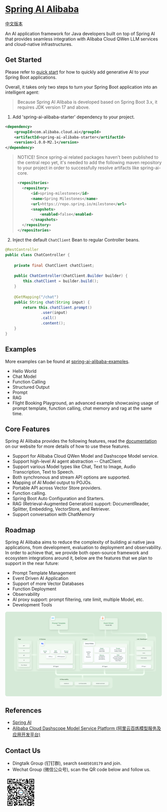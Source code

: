 # [Spring AI Alibaba](https://sca.aliyun.com/ai/)

[中文版本](./README-zh.md)

An AI application framework for Java developers built on top of Spring AI that provides seamless integration with Alibaba Cloud QWen LLM services and cloud-native infrastructures.

## Get Started
Please refer to [quick start](https://sca.aliyun.com/ai/get-started/) for how to quickly add generative AI to your Spring Boot applications.

Overall, it takes only two steps to turn your Spring Boot application into an intelligent agent:

> Because Spring AI Alibaba is developed based on Spring Boot 3.x, it requires JDK version 17 and above.

1. Add 'spring-ai-alibaba-starter' dependency to your project.

```xml
<dependency>
	<groupId>com.alibaba.cloud.ai</groupId>
	<artifactId>spring-ai-alibaba-starter</artifactId>
	<version>1.0.0-M2.1</version>
</dependency>
```

> NOTICE! Since spring-ai related packages haven't been published to the central repo yet, it's needed to add the following maven repository to your project in order to successfully resolve artifacts like  spring-ai-core.
>
> ```xml
> <repositories>
> 	<repository>
> 		<id>spring-milestones</id>
> 		<name>Spring Milestones</name>
> 		<url>https://repo.spring.io/milestone</url>
> 		<snapshots>
> 			<enabled>false</enabled>
> 		</snapshots>
> 	</repository>
> </repositories>
> ```

2. Inject the default `ChatClient` Bean to regular Controller beans.

```java
@RestController
public class ChatController {

	private final ChatClient chatClient;

	public ChatController(ChatClient.Builder builder) {
		this.chatClient = builder.build();
	}

	@GetMapping("/chat")
	public String chat(String input) {
		return this.chatClient.prompt()
				.user(input)
				.call()
				.content();
	}
}
```

## Examples
More examples can be found at [spring-ai-alibaba-examples](./spring-ai-alibaba-examples).

* Hello World
* Chat Model
* Function Calling
* Structured Output
* Prompt
* RAG
* Flight Booking Playground, an advanced example showcasing usage of prompt template, function calling, chat memory and rag at the same time.

## Core Features

Spring AI Alibaba provides the following features, read the [documentation](https://sca.aliyun.com/ai) on our website for more details of how to use these features.

* Support for Alibaba Cloud QWen Model and Dashscope Model service.
* Support high-level AI agent abstraction -- ChatClient.
* Support various Model types like Chat, Text to Image, Audio Transcription, Text to Speech.
* Both synchronous and stream API options are supported.
* Mapping of AI Model output to POJOs.
* Portable API across Vector Store providers.
* Function calling.
* Spring Boot Auto Configuration and Starters.
* RAG (Retrieval-Augmented Generation) support: DocumentReader, Splitter, Embedding, VectorStore, and Retriever.
* Support conversation with ChatMemory

## Roadmap

Spring AI Alibaba aims to reduce the complexity of building ai native java applications, from development, evaluation to deployment and observability. In order to achieve that, we provide both open-source framework and ecosystem integrations around it, below are the features that we plan to support in the near future:
* Prompt Template Management
* Event Driven AI Application
* Support of more Vector Databases
* Function Deployment
* Observability
* AI proxy support: prompt filtering, rate limit, multiple Model, etc.
* Development Tools

![ai-native-architecture](./docs/imgs/spring-ai-alibaba-arch.png)

## References
* [Spring AI](https://docs.spring.io/spring-ai/reference/index.html)
* [Alibaba Cloud Dashscope Model Service Platform (阿里云百炼模型服务及应用开发平台)](https://help.aliyun.com/zh/model-studio/getting-started/what-is-model-studio/)

## Contact Us
* Dingtalk Group (钉钉群), search `64485010179` and join.
* Wechat Group (微信公众号), scan the QR code below and follow us.

<img src="./docs/imgs/wechat-account.jpg" style="max-width:100px;"/>
